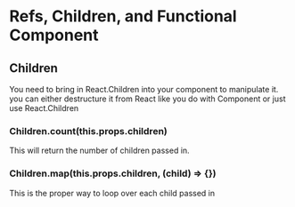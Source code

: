 # Refs, Children, and Functional Component

## Children

You need to bring in React.Children into your component to manipulate it. you can either destructure it from React like you do with Component or just use React.Children

### Children.count(this.props.children)

This will return the number of children passed in.

### Children.map(this.props.children, (child) => {})

This is the proper way to loop over each child passed in